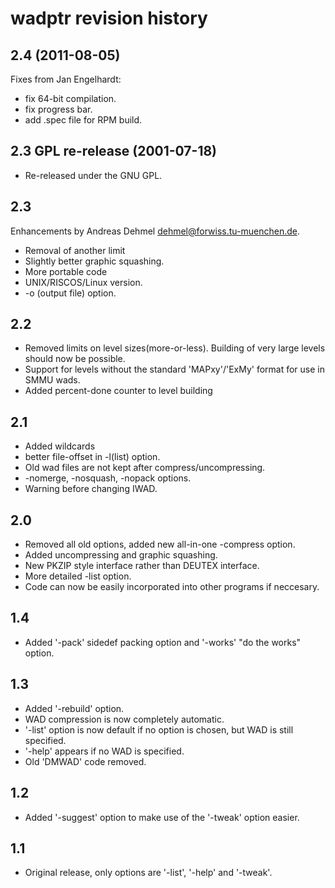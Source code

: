# wadptr revision history

## 2.4 (2011-08-05)

Fixes from Jan Engelhardt:

 * fix 64-bit compilation.
 * fix progress bar.
 * add .spec file for RPM build.

## 2.3 GPL re-release (2001-07-18)

 - Re-released under the GNU GPL.

## 2.3

Enhancements by Andreas Dehmel <dehmel@forwiss.tu-muenchen.de>.

 * Removal of another limit
 * Slightly better graphic squashing.
 * More portable code
 * UNIX/RISCOS/Linux version.
 * -o (output file) option.

## 2.2

 * Removed limits on level sizes(more-or-less). Building of very large
   levels should now be possible.
 * Support for levels without the standard 'MAPxy'/'ExMy' format for use
   in SMMU wads.
 * Added percent-done counter to level building

## 2.1

 * Added wildcards
 * better file-offset in -l(list) option.
 * Old wad files are not kept after compress/uncompressing.
 * -nomerge, -nosquash, -nopack options.
 * Warning before changing IWAD.

## 2.0

 * Removed all old options, added new all-in-one -compress option.
 * Added uncompressing and graphic squashing.
 * New PKZIP style interface rather than DEUTEX interface.
 * More detailed -list option.
 * Code can now be easily incorporated into other programs if neccesary.

## 1.4

 * Added '-pack' sidedef packing option and '-works' "do the works" option.

## 1.3

 * Added '-rebuild' option.
 * WAD compression is now completely automatic.
 * '-list' option is now default if no option is chosen, but WAD is still
   specified.
 * '-help' appears if no WAD is specified.
 * Old 'DMWAD' code removed.

## 1.2

 * Added '-suggest' option to make use of the '-tweak' option easier.

## 1.1

 * Original release, only options are '-list', '-help' and '-tweak'.

